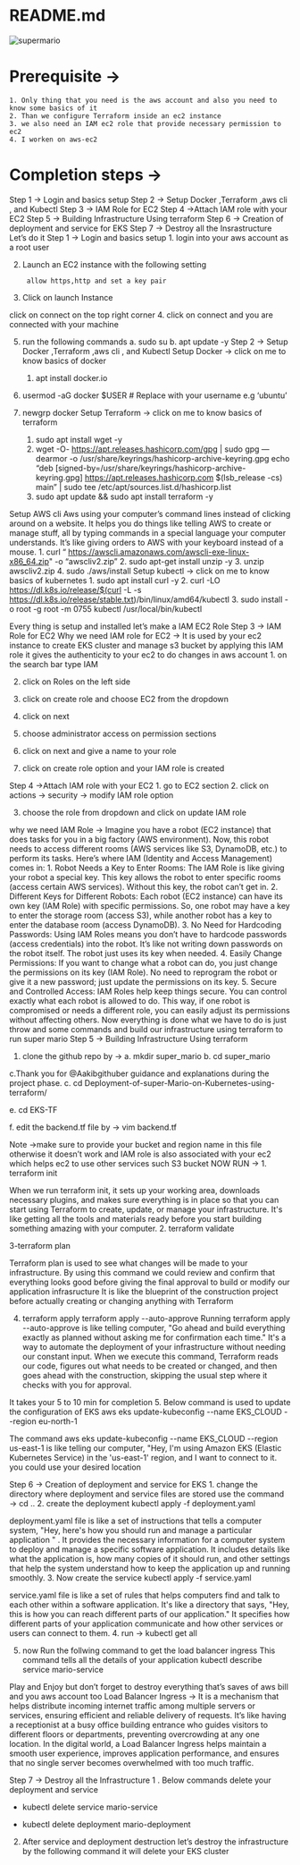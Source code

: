 
# README.md

![supermario](image.png)
# Prerequisite →
	1. Only thing that you need is the aws account and also you need to know some basics of it
	2. Than we configure Terraform inside an ec2 instance
	3. we also need an IAM ec2 role that provide necessary permission to ec2
    4. I worken on aws-ec2
# Completion steps →
Step 1 → Login and basics setup
Step 2 → Setup Docker ,Terraform ,aws cli , and Kubectl
Step 3 → IAM Role for EC2
Step 4 →Attach IAM role with your EC2
Step 5 → Building Infrastructure Using terraform
Step 6 → Creation of deployment and service for EKS
Step 7 → Destroy all the Insrastructure
Let’s do it
Step 1 → Login and basics setup
	1. login into your aws account as a root user

2. Launch an EC2 instance with the following setting

		
		
		
		
		
		
		allow https,http and set a key pair
3. Click on launch Instance



click on connect on the top right corner
4. click on connect and you are connected with your machine
		
		
		
5. run the following commands
a. sudo su
b. apt update -y
Step 2 → Setup Docker ,Terraform ,aws cli , and Kubectl
Setup Docker → click on me to know basics of docker
	1. apt install docker.io

2. usermod -aG docker $USER # Replace with your username e.g ‘ubuntu’
3. newgrp docker
Setup Terraform → click on me to know basics of terraform
	1. sudo apt install wget -y
	2. wget -O-  https://apt.releases.hashicorp.com/gpg | sudo gpg — dearmor -o /usr/share/keyrings/hashicorp-archive-keyring.gpg
echo “deb [signed-by=/usr/share/keyrings/hashicorp-archive-keyring.gpg] https://apt.releases.hashicorp.com $(lsb_release -cs) main” | sudo tee /etc/apt/sources.list.d/hashicorp.list
	3. sudo apt update && sudo apt install terraform -y

Setup AWS cli
Aws using your computer’s command lines instead of clicking around on a website. It helps you do things like telling AWS to create or manage stuff, all by typing commands in a special language your computer understands. It’s like giving orders to AWS with your keyboard instead of a mouse.
	1. curl “ https://awscli.amazonaws.com/awscli-exe-linux-x86_64.zip" -o “awscliv2.zip”
	2. sudo apt-get install unzip -y
	3. unzip awscliv2.zip
	4. sudo ./aws/install
Setup kubectl → click on me to know basics of kubernetes
	1. sudo apt install curl -y
	2. curl -LO  https://dl.k8s.io/release/$(curl -L -s  https://dl.k8s.io/release/stable.txt)/bin/linux/amd64/kubectl
	3. sudo install -o root -g root -m 0755 kubectl /usr/local/bin/kubectl
		
		
		
Every thing is setup and installed let’s make a IAM EC2 Role
Step 3 → IAM Role for EC2
Why we need IAM role for EC2 → It is used by your ec2 instance to create EKS cluster and manage s3 bucket by applying this IAM role it gives the authenticity to your ec2 to do changes in aws account
	1. on the search bar type IAM

2. click on Roles on the left side

3. click on create role and choose EC2 from the dropdown








4. click on next
5. choose administrator access on permission sections

6. click on next and give a name to your role








7. click on create role option and your IAM role is created





Step 4 →Attach IAM role with your EC2
	1. go to EC2 section
	2. click on actions → security → modify IAM role option


3. choose the role from dropdown and click on update IAM role




why we need IAM Role →
Imagine you have a robot (EC2 instance) that does tasks for you in a big factory (AWS environment). Now, this robot needs to access different rooms (AWS services like S3, DynamoDB, etc.) to perform its tasks.
Here’s where IAM (Identity and Access Management) comes in:
	1. Robot Needs a Key to Enter Rooms: The IAM Role is like giving your robot a special key. This key allows the robot to enter specific rooms (access certain AWS services). Without this key, the robot can’t get in.
	2. Different Keys for Different Robots: Each robot (EC2 instance) can have its own key (IAM Role) with specific permissions. So, one robot may have a key to enter the storage room (access S3), while another robot has a key to enter the database room (access DynamoDB).
	3. No Need for Hardcoding Passwords: Using IAM Roles means you don’t have to hardcode passwords (access credentials) into the robot. It’s like not writing down passwords on the robot itself. The robot just uses its key when needed.
	4. Easily Change Permissions: If you want to change what a robot can do, you just change the permissions on its key (IAM Role). No need to reprogram the robot or give it a new password; just update the permissions on its key.
	5. Secure and Controlled Access: IAM Roles help keep things secure. You can control exactly what each robot is allowed to do. This way, if one robot is compromised or needs a different role, you can easily adjust its permissions without affecting others.
Now everything is done what we have to do is just throw and some commands and build our infrastructure using terraform to run super mario
Step 5 → Building Infrastructure Using terraform

1. clone the github repo by →
a. mkdir super_mario
b. cd super_mario

c.Thank you for @Aakibgithuber guidance and explanations during the project phase.
c. cd Deployment-of-super-Mario-on-Kubernetes-using-terraform/

e. cd EKS-TF

f. edit the backend.tf file by → vim backend.tf








Note →make sure to provide your bucket and region name in this file otherwise it doesn’t work and IAM role is also associated with your ec2 which helps ec2 to use other services such S3 bucket
NOW RUN →
	1. terraform init




When we run terraform init, it sets up your working area, downloads necessary plugins, and makes sure everything is in place so that you can start using Terraform to create, update, or manage your infrastructure. It's like getting all the tools and materials ready before you start building something amazing with your computer.
2. terraform validate





3-terraform plan

Terraform plan is used to see what changes will be made to your infrastructure. By using this command we could review and confirm that everything looks good before giving the final approval to build or modify our application infrasructure It is like the blueprint of the construction project before actually creating or changing anything with Terraform








4. terraform apply
terraform apply --auto-approve
Running terraform apply --auto-approve is like telling computer, "Go ahead and build everything exactly as planned without asking me for confirmation each time." It's a way to automate the deployment of your infrastructure without needing our constant input. When we execute this command, Terraform reads our code, figures out what needs to be created or changed, and then goes ahead with the construction, skipping the usual step where it checks with you for approval.






It takes your 5 to 10 min for completion
5. Below command is used to update the configuration of EKS
aws eks update-kubeconfig --name EKS_CLOUD --region eu-north-1

The command aws eks update-kubeconfig --name EKS_CLOUD --region us-east-1 is like telling our computer, "Hey, I'm using Amazon EKS (Elastic Kubernetes Service) in the 'us-east-1' region, and I want to connect to it. you could use your desired location











Step 6 → Creation of deployment and service for EKS
	1. change the directory where deployment and service files are stored use the command → cd ..
	2. create the deployment
kubectl apply -f deployment.yaml 






deployment.yaml file is like a set of instructions that tells a computer system, "Hey, here's how you should run and manage a particular application " . It provides the necessary information for a computer system to deploy and manage a specific software application. It includes details like what the application is, how many copies of it should run, and other settings that help the system understand how to keep the application up and running smoothly.
3. Now create the service
kubectl apply -f service.yaml



service.yaml file is like a set of rules that helps computers find and talk to each other within a software application. It's like a directory that says, "Hey, this is how you can reach different parts of our application." It specifies how different parts of your application communicate and how other services or users can connect to them.
4. run → kubectl get all




5. now Run the follwing command to get the load balancer ingress
This command tells all the details of your application
kubectl describe service mario-service









Play and Enjoy but don’t forget to destroy everything that’s saves of aws bill and you aws account too
Load Balancer Ingress →
It is a mechanism that helps distribute incoming internet traffic among multiple servers or services, ensuring efficient and reliable delivery of requests.
It’s like having a receptionist at a busy office building entrance who guides visitors to different floors or departments, preventing overcrowding at any one location. In the digital world, a Load Balancer Ingress helps maintain a smooth user experience, improves application performance, and ensures that no single server becomes overwhelmed with too much traffic.

Step 7 → Destroy all the Infrastructure
1 . Below commands delete your deployment and service

* kubectl delete service mario-service

* kubectl delete deployment mario-deployment





2. After service and deployment destruction let’s destroy the infrastructure by the following command it will delete your EKS cluster




